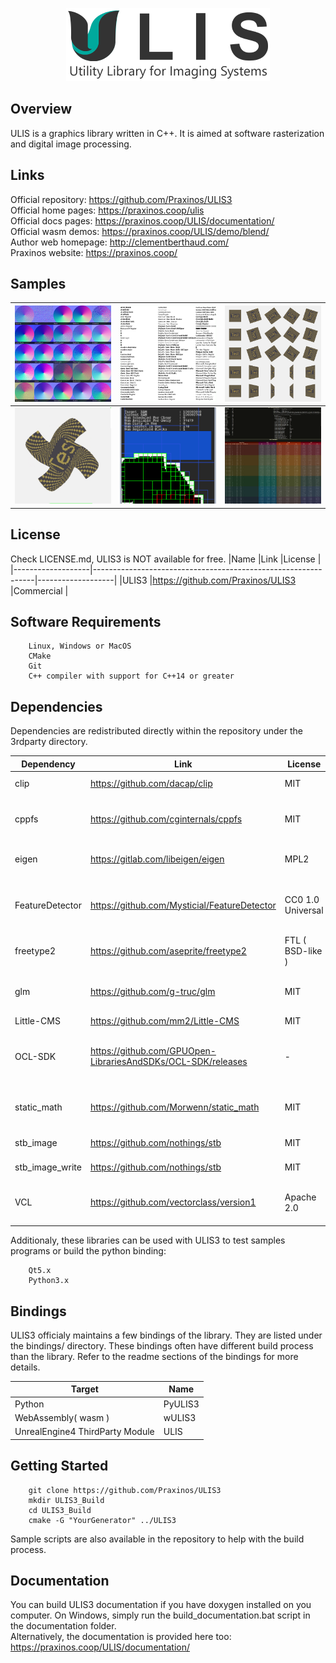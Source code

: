 <p align="center">
    <img src="samples/Splash.png">
</p>

## Overview
ULIS is a graphics library written in C++. It is aimed at software rasterization and digital image processing.  

## Links
Official repository: https://github.com/Praxinos/ULIS3  
Official home pages: https://praxinos.coop/ulis  
Official docs pages: https://praxinos.coop/ULIS/documentation/  
Official wasm demos: https://praxinos.coop/ULIS/demo/blend/  
Author web homepage: http://clementberthaud.com/  
Praxinos website: https://praxinos.coop/  

## Samples
![](samples/BlendNormals.png) | ![](samples/RasterText.png) | ![](samples/Transforms.png)
---- | ---- | ----
![](samples/BezierDeform.png) | ![](samples/TiledBlock.png) | ![](samples/Benchmark.png)

## License
Check LICENSE.md, ULIS3 is NOT available for free.
|Name               |Link                                                           |License            |
|-------------------|---------------------------------------------------------------|-------------------|
|ULIS3              |https://github.com/Praxinos/ULIS3                              |Commercial         |

## Software Requirements

        Linux, Windows or MacOS
        CMake
        Git
        C++ compiler with support for C++14 or greater

## Dependencies
Dependencies are redistributed directly within the repository under the 3rdparty directory.

|Dependency         |Link                                                           |License            |Status                                             |
|-------------------|---------------------------------------------------------------|-------------------|---------------------------------------------------|
|clip               |https://github.com/dacap/clip                                  |MIT                |Keep for now                                       |
|cppfs              |https://github.com/cginternals/cppfs                           |MIT                |Remove when upgrading to C++17                     |
|eigen              |https://gitlab.com/libeigen/eigen                              |MPL2               |Remove and implement Mat8x8                        |
|FeatureDetector    |https://github.com/Mysticial/FeatureDetector                   |CC0 1.0 Universal  |Remove and implement custom device info fetching   |
|freetype2          |https://github.com/aseprite/freetype2                          |FTL ( BSD-like )   |Keep                                               |
|glm                |https://github.com/g-truc/glm                                  |MIT                |Remove and implement vec and mat types             |
|Little-CMS         |https://github.com/mm2/Little-CMS                              |MIT                |Keep                                               |
|OCL-SDK            |https://github.com/GPUOpen-LibrariesAndSDKs/OCL-SDK/releases   |-                  |No need to track as dependency especially for MacOS|
|static_math        |https://github.com/Morwenn/static_math                         |MIT                |Remove and implement basic static operations       |
|stb_image          |https://github.com/nothings/stb                                |MIT                |Keep for now                                       |
|stb_image_write    |https://github.com/nothings/stb                                |MIT                |Keep for now                                       |
|VCL                |https://github.com/vectorclass/version1                        |Apache 2.0         |Remove and implement raw SIMD calls                |

Additionaly, these libraries can be used with ULIS3 to test samples programs or build the python binding:

        Qt5.x
        Python3.x

## Bindings
ULIS3 officialy maintains a few bindings of the library. They are listed under the bindings/ directory. These bindings often have different build process than the library. Refer to the readme sections of the bindings for more details.

|Target                             |Name               |
|-----------------------------------|-------------------|
|Python                             |PyULIS3            |
|WebAssembly( wasm )                |wULIS3             |
|UnrealEngine4 ThirdParty Module    |ULIS               |

## Getting Started

        git clone https://github.com/Praxinos/ULIS3
        mkdir ULIS3_Build
        cd ULIS3_Build
        cmake -G "YourGenerator" ../ULIS3

Sample scripts are also available in the repository to help with the build process.

## Documentation
You can build ULIS3 documentation if you have doxygen installed on you computer. On Windows, simply run the build_documentation.bat script in the documentation folder.  
Alternatively, the documentation is provided here too: https://praxinos.coop/ULIS/documentation/
